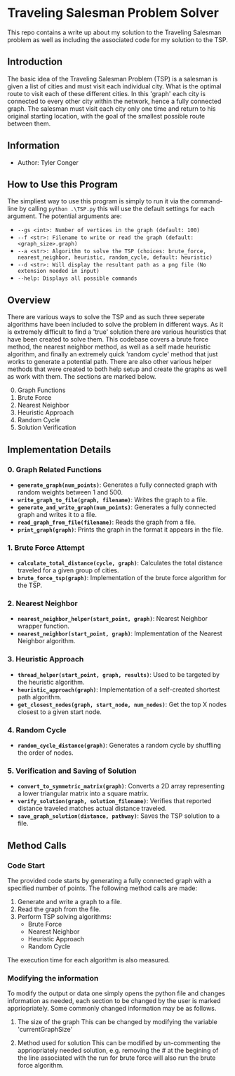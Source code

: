 # Traveling Salesman Problem Solver

This repo contains a write up about my solution to the Traveling Salesman problem as well as including the associated code for my solution to the TSP. 

## Introduction

The basic idea of the Traveling Salesman Problem (TSP) is a salesman is given a list of cities and must visit each individual city. What is the optimal route to visit each of these different cities. In this 'graph' each city is connected to every other city within the network, hence a fully connected graph. The salesman must visit each city only one time and return to his original starting location, with the goal of the smallest possible route between them. 

## Information

- Author: Tyler Conger

## How to Use this Program

The simpliest way to use this program is simply to run it via the command-line by calling `python .\TSP.py` this will use the default settings for each argument. 
The potential arguments are:

  - `--gs <int>: Number of vertices in the graph (default: 100)`
  - `--f <str>: Filename to write or read the graph (default: <graph_size>.graph)`
  - `--a <str>: Algorithm to solve the TSP (choices: brute_force, nearest_neighbor, heuristic, random_cycle, default: heuristic)`
  - `--d <str>: Will display the resultant path as a png file (No extension needed in input)`
  - `--help: Displays all possible commands`

## Overview

There are various ways to solve the TSP and as such three seperate algorithms have been included to solve the problem in different ways. As it is extremely difficult to find a 'true' solution there are various heuristics that have been created to solve them. This codebase covers a brute force method, the nearest neighbor method, as well as a self made heuristic algorithm, and finally an extremely quick 'random cycle' method that just works to generate a potential path. There are also other various helper methods that were created to both help setup and create the graphs as well as work with them. The sections are marked below.

0. Graph Functions
1. Brute Force
2. Nearest Neighbor
3. Heuristic Approach
4. Random Cycle
5. Solution Verification

## Implementation Details

### 0. Graph Related Functions

- **`generate_graph(num_points)`**: Generates a fully connected graph with random weights between 1 and 500.
- **`write_graph_to_file(graph, filename)`**: Writes the graph to a file.
- **`generate_and_write_graph(num_points)`**: Generates a fully connected graph and writes it to a file.
- **`read_graph_from_file(filename)`**: Reads the graph from a file.
- **`print_graph(graph)`**: Prints the graph in the format it appears in the file.


### 1. Brute Force Attempt

- **`calculate_total_distance(cycle, graph)`**: Calculates the total distance traveled for a given group of cities.
- **`brute_force_tsp(graph)`**: Implementation of the brute force algorithm for the TSP.

### 2. Nearest Neighbor

- **`nearest_neighbor_helper(start_point, graph)`**: Nearest Neighbor wrapper function.
- **`nearest_neighbor(start_point, graph)`**: Implementation of the Nearest Neighbor algorithm.

### 3. Heuristic Approach

- **`thread_helper(start_point, graph, results)`**: Used to be targeted by the heuristic algorithm.
- **`heuristic_approach(graph)`**: Implementation of a self-created shortest path algorithm.
- **`get_closest_nodes(graph, start_node, num_nodes)`**: Get the top X nodes closest to a given start node.

### 4. Random Cycle

- **`random_cycle_distance(graph)`**: Generates a random cycle by shuffling the order of nodes.

### 5. Verification and Saving of Solution

- **`convert_to_symmetric_matrix(graph)`**: Converts a 2D array representing a lower triangular matrix into a square matrix.
- **`verify_solution(graph, solution_filename)`**: Verifies that reported distance traveled matches actual distance traveled.
- **`save_graph_solution(distance, pathway)`**: Saves the TSP solution to a file.


## Method Calls

### Code Start

The provided code starts by generating a fully connected graph with a specified number of points. The following method calls are made:

1. Generate and write a graph to a file.
2. Read the graph from the file.
3. Perform TSP solving algorithms:
    - Brute Force
    - Nearest Neighbor
    - Heuristic Approach
    - Random Cycle

The execution time for each algorithm is also measured.


### Modifying the information

To modify the output or data one simply opens the python file and changes information as needed, each section to be changed by the user is marked appriopriately. Some commonly changed information may be as follows.

1. The size of the graph
This can be changed by modifying the variable 'currentGraphSize'

2. Method used for solution
This can be modified by un-commenting the appriopriately needed solution, e.g. removing the # at the begining of the line associated with the run for brute force will also run the brute force algorithm. 

